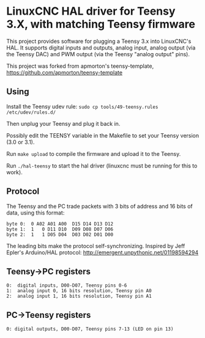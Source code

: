 LinuxCNC HAL driver for Teensy 3.X, with matching Teensy firmware
=================================================================

This project provides software for plugging a Teensy 3.x into LinuxCNC's
HAL.  It supports digital inputs and outputs, analog input, analog output
(via the Teensy DAC) and PWM output (via the Teensy "analog output" pins).

This project was forked from apmorton's teensy-template,
https://github.com/apmorton/teensy-template


Using
-----

Install the Teensy udev rule: `sudo cp tools/49-teensy.rules /etc/udev/rules.d/`

Then unplug your Teensy and plug it back in.

Possibly edit the TEENSY variable in the Makefile to set your Teensy
version (3.0 or 3.1).

Run `make upload` to compile the firmware and upload it to the Teensy.

Run `./hal-teensy` to start the hal driver (linuxcnc must be running
for this to work).


Protocol
--------

The Teensy and the PC trade packets with 3 bits of address and 16 bits
of data, using this format:

    byte 0:  0 A02 A01 A00  D15 D14 D13 D12
    byte 1:  1   0 D11 D10  D09 D08 D07 D06
    byte 2:  1   1 D05 D04  D03 D02 D01 D00

The leading bits make the protocol self-synchronizing.  Inspired by Jeff
Epler's Arduino/HAL protocol: http://emergent.unpythonic.net/01198594294


Teensy->PC registers
--------------------

    0:  digital inputs, D00-D07, Teensy pins 0-6
    1:  analog input 0, 16 bits resolution, Teensy pin A0
    2:  analog input 1, 16 bits resolution, Teensy pin A1


PC->Teensy registers
--------------------

    0: digital outputs, D00-D07, Teensy pins 7-13 (LED on pin 13)
